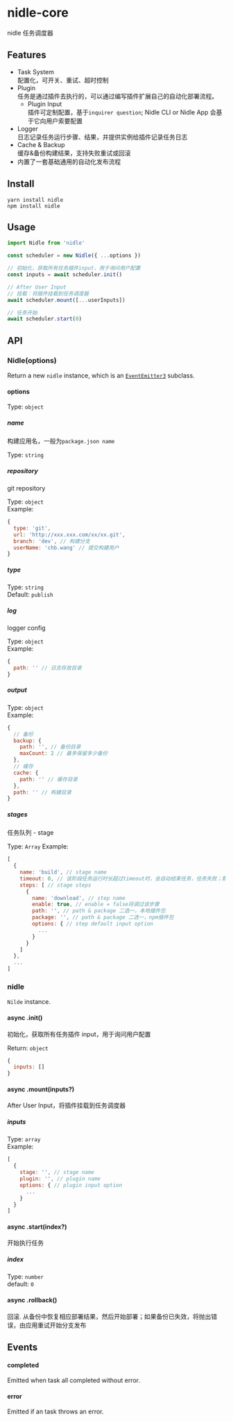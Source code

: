 # nidle-core

nidle 任务调度器

## Features

- Task System\
  配置化，可开关、重试、超时控制
- Plugin\
  任务是通过插件去执行的，可以通过编写插件扩展自己的自动化部署流程。
  - Plugin Input\
    插件可定制配置，基于`inquirer question`; Nidle CLI or Nidle App 会基于它向用户索要配置
- Logger\
  日志记录任务运行步骤、结果，并提供实例给插件记录任务日志
- Cache & Backup\
  缓存&备份构建结果，支持失败重试或回滚
- 内置了一套基础通用的自动化发布流程

## Install

```
yarn install nidle
npm install nidle
```

## Usage

```js
import Nidle from 'nidle'

const scheduler = new Nidle({ ...options })

// 初始化，获取所有任务插件input，用于询问用户配置
const inputs = await scheduler.init()

// After User Input
// 挂载：将插件挂载到任务调度器
await scheduler.mount([...userInputs])

// 任务开始
await scheduler.start(0)
```

## API

### Nidle(options)

Return a new `nidle` instance, which is an [`EventEmitter3`](https://github.com/primus/eventemitter3) subclass.

#### options

Type: `object`

##### name

构建应用名，一般为`package.json name`

Type: `string`

##### repository

git repository

Type: `object`\
Example:

```js
{
  type: 'git',
  url: 'http://xxx.xxx.com/xx/xx.git',
  branch: 'dev', // 构建分支
  userName: 'chb.wang' // 提交构建用户
}
```

##### type

Type: `string`\
Default: `publish`

##### log

logger config

Type: `object`\
Example:

```js
{
  path: '' // 日志存放目录
}
```

##### output

Type: `object`\
Example:

```js
{
  // 备份
  backup: {
    path: '', // 备份目录
    maxCount: 2 // 最多保留多少备份
  },
  // 缓存
  cache: {
    path: '' // 缓存目录
  },
  path: '' // 构建目录
}
```

##### stages

任务队列 - stage

Type: `Array`
Example:

```js
[
  {
    name: 'build', // stage name
    timeout: 0, // 该阶段任务运行时长超过timeout时，会自动结束任务，任务失败；默认为0，不设置超时时间
    steps: [ // stage steps
      {
        name: 'download', // step name
        enable: true, // enable = false将调过该步骤
        path: '', // path & package 二选一，本地插件包
        package: '', // path & package 二选一，npm插件包
        options: { // step default input option
          ...
        }
      }
    ]
  },
  ...
]
```

### nidle

`Nilde` instance.

#### async .init()

初始化，获取所有任务插件 input，用于询问用户配置

Return: `object`

```js
{
  inputs: []
}
```

#### async .mount(inputs?)

After User Input，将插件挂载到任务调度器

##### inputs

Type: `array`\
Example:

```js
[
  {
    stage: '', // stage name
    plugin: '', // plugin name
    options: { // plugin input option
      ...
    }
  }
]
```

#### async .start(index?)

开始执行任务

##### index

Type: `number`\
default: `0`

#### async .rollback()

回滚. 从备份中恢复相应部署结果，然后开始部署；如果备份已失效，将抛出错误，由应用重试开始分支发布

## Events

#### completed

Emitted when task all completed without error.

#### error

Emitted if an task throws an error.
